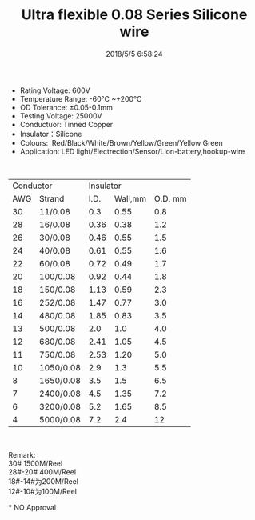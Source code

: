 ﻿---
layout: post 
title: Ultra flexible 0.08 Series Silicone wire
tags: FN10
categories: wire-cable
overview: Ultra flexible,Silicon 0.08 series
series: FN10
part_number: 10-0008-0
thumb_img: static/202003/3-thumb-20200325145910.jpg
small_img: static/202003/3-20200325145910.jpg
date: 2018/5/5 6:58:24
---


<ul>
	<li>
		Rating Voltage: 600V
	</li>
	<li>
		Temperature Range: -60℃ ~+200℃
	</li>
	<li>
		OD Tolerance: ±0.05-0.1mm
	</li>
	<li>
		Testing Voltage: 25000V
	</li>
	<li>
		Conductuor: Tinned Copper
	</li>
	<li>
		Insulator：Silicone
	</li>
	<li>
		Colours:&nbsp; Red/Black/White/Brown/Yellow/Green/Yellow Green
	</li>
	<li>
		Application: LED light/Electrection/Sensor/Lion-battery,hookup-wire
	</li>
</ul>
<p>
	<br />
</p>
<div class="table-responsive">
	<table class="table table-bordered table-hover table-condensed">
		<tbody>
			<tr>
				<td colspan="2">
					Conductor
				</td>
				<td colspan="2">
					Insulator
				</td>
				<td>
					<br />
				</td>
			</tr>
			<tr>
				<td>
					AWG
				</td>
				<td>
					Strand
				</td>
				<td>
					I.D.
				</td>
				<td>
					Wall,mm
				</td>
				<td>
					O.D. mm
				</td>
			</tr>
			<tr>
				<td>
					30
				</td>
				<td>
					11/0.08
				</td>
				<td>
					0.3
				</td>
				<td>
					0.55
				</td>
				<td>
					0.8
				</td>
			</tr>
			<tr>
				<td>
					28
				</td>
				<td>
					16/0.08
				</td>
				<td>
					0.36
				</td>
				<td>
					0.38
				</td>
				<td>
					1.2
				</td>
			</tr>
			<tr>
				<td>
					26
				</td>
				<td>
					30/0.08
				</td>
				<td>
					0.46
				</td>
				<td>
					0.55
				</td>
				<td>
					1.5
				</td>
			</tr>
			<tr>
				<td>
					24
				</td>
				<td>
					40/0.08
				</td>
				<td>
					0.61
				</td>
				<td>
					0.55
				</td>
				<td>
					1.6
				</td>
			</tr>
			<tr>
				<td>
					22
				</td>
				<td>
					60/0.08
				</td>
				<td>
					0.72
				</td>
				<td>
					0.49
				</td>
				<td>
					1.7
				</td>
			</tr>
			<tr>
				<td>
					20
				</td>
				<td>
					100/0.08
				</td>
				<td>
					0.92
				</td>
				<td>
					0.44
				</td>
				<td>
					1.8
				</td>
			</tr>
			<tr>
				<td>
					18
				</td>
				<td>
					150/0.08
				</td>
				<td>
					1.13
				</td>
				<td>
					0.59
				</td>
				<td>
					2.3
				</td>
			</tr>
			<tr>
				<td>
					16
				</td>
				<td>
					252/0.08
				</td>
				<td>
					1.47
				</td>
				<td>
					0.77
				</td>
				<td>
					3.0
				</td>
			</tr>
			<tr>
				<td>
					14
				</td>
				<td>
					480/0.08
				</td>
				<td>
					1.85
				</td>
				<td>
					0.83
				</td>
				<td>
					3.5
				</td>
			</tr>
			<tr>
				<td>
					13
				</td>
				<td>
					500/0.08
				</td>
				<td>
					2.0
				</td>
				<td>
					1.0
				</td>
				<td>
					4.0
				</td>
			</tr>
			<tr>
				<td>
					12
				</td>
				<td>
					680/0.08
				</td>
				<td>
					2.41
				</td>
				<td>
					1.05
				</td>
				<td>
					4.5
				</td>
			</tr>
			<tr>
				<td>
					11
				</td>
				<td>
					750/0.08
				</td>
				<td>
					2.53
				</td>
				<td>
					1.20
				</td>
				<td>
					5.0
				</td>
			</tr>
			<tr>
				<td>
					10
				</td>
				<td>
					1050/0.08
				</td>
				<td>
					2.9
				</td>
				<td>
					1.3
				</td>
				<td>
					5.5
				</td>
			</tr>
			<tr>
				<td>
					8
				</td>
				<td>
					1650/0.08
				</td>
				<td>
					3.5
				</td>
				<td>
					1.5
				</td>
				<td>
					6.5
				</td>
			</tr>
			<tr>
				<td>
					7
				</td>
				<td>
					2400/0.08
				</td>
				<td>
					4.5
				</td>
				<td>
					1.35
				</td>
				<td>
					7.2
				</td>
			</tr>
			<tr>
				<td>
					6
				</td>
				<td>
					3200/0.08
				</td>
				<td>
					5.2
				</td>
				<td>
					1.65
				</td>
				<td>
					8.5
				</td>
			</tr>
			<tr>
				<td>
					4
				</td>
				<td>
					5000/0.08
				</td>
				<td>
					7.2
				</td>
				<td>
					2.4
				</td>
				<td>
					12
				</td>
			</tr>
		</tbody>
	</table>
</div>
<p>
	<br />
</p>
<div class="table-responsive">
	<p>
		Remark:<br />
30# 1500M/Reel<br />
28#-20# 400M/Reel<br />
18#-14#为200M/Reel<br />
12#-10#为100M/Reel
	</p>
</div>
<p>
	* NO Approval
</p>
<p>
	<br />
</p>
<p>
	<br />
</p>
